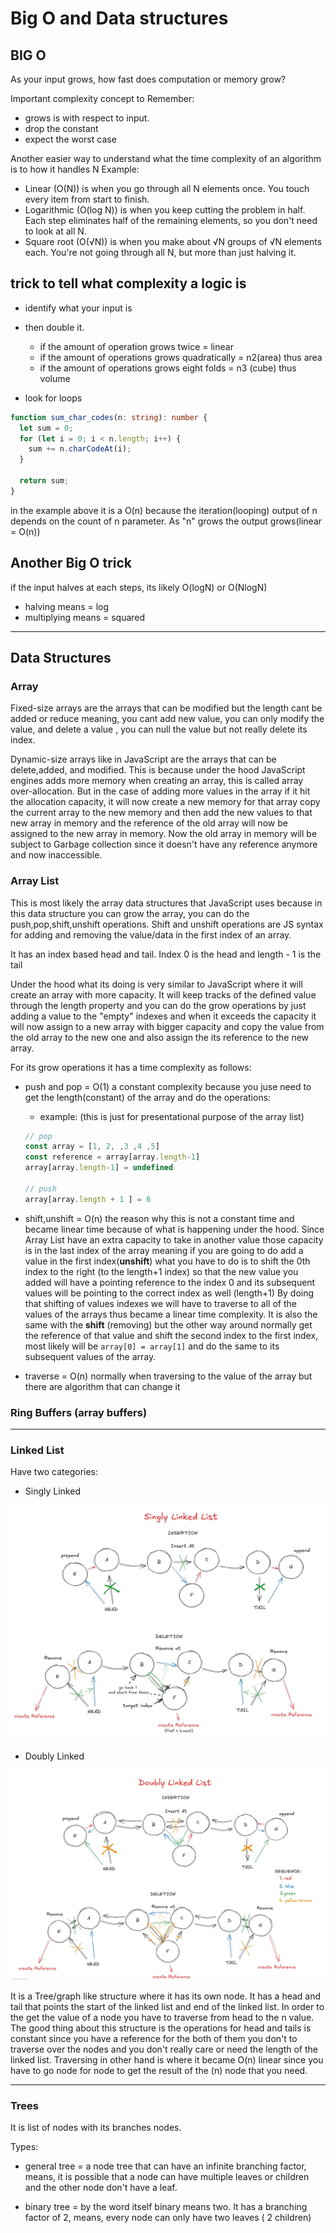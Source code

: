 # Big O and Data structures

## BIG O

As your input grows, how fast does computation or memory grow?

Important complexity concept to Remember:

- grows is with respect to input.
- drop the constant
- expect the worst case

Another easier way to understand what the time complexity of an algorithm is to how it handles N
Example:

- Linear (O(N)) is when you go through all N elements once.
  You touch every item from start to finish.
- Logarithmic (O(log N)) is when you keep cutting the problem in half.
  Each step eliminates half of the remaining elements, so you don't need to look at all N.
- Square root (O(√N)) is when you make about √N groups of √N elements each.
  You're not going through all N, but more than just halving it.

## trick to tell what complexity a logic is

- identify what your input is
- then double it.

  - if the amount of operation grows twice = linear
  - if the amount of operations grows quadratically = n2(area) thus area
  - if the amount of operations grows eight folds = n3 (cube) thus volume

- look for loops

```ts
function sum_char_codes(n: string): number {
  let sum = 0;
  for (let i = 0; i < n.length; i++) {
    sum += n.charCodeAt(i);
  }

  return sum;
}
```

in the example above it is a O(n) because the iteration(looping) output of n depends on the count of n parameter.
As "n" grows the output grows(linear = O(n))

## Another Big O trick

if the input halves at each steps, its likely O(logN) or O(NlogN)

- halving means = log
- multiplying means = squared

---

## Data Structures

### Array

Fixed-size arrays are the arrays that can be modified but the length cant be added or reduce meaning, you cant add new value, you can only modify the value, and delete a value , you can null the value but not really delete its index.

Dynamic-size arrays like in JavaScript are the arrays that can be delete,added, and modified. This is because under the hood JavaScript engines adds more memory when creating an array, this is called array over-allocation.
But in the case of adding more values in the array if it hit the allocation capacity, it will now create a new memory for that array copy the current array to the new memory and then add the new values to that new array in memory and the reference of the old array will now be assigned to the new array in memory.
Now the old array in memory will be subject to Garbage collection since it doesn't have any reference anymore and now inaccessible.

### Array List

This is most likely the array data structures that JavaScript uses because in this data structure you can grow the array, you can do the push,pop,shift,unshift operations. Shift and unshift operations are JS syntax for adding and removing the value/data in the first index of an array.

It has an index based head and tail. Index 0 is the head and length - 1 is the tail

Under the hood what its doing is very similar to JavaScript where it will create an array with more capacity. It will keep tracks of the defined value through the length property and you can do the grow operations by just adding a value to the "empty" indexes and when it exceeds the capacity it will now assign to a new array with bigger capacity and copy the value from the old array to the new one and also assign the its reference to the new array.

For its grow operations it has a time complexity as follows:

- push and pop = O(1) a constant complexity because you juse need to get the length(constant) of the array and do the operations:

  - example: (this is just for presentational purpose of the array list)

  ```JavaScript
  // pop
  const array = [1, 2, ,3 ,4 ,5]
  const reference = array[array.length-1]
  array[array.length-1] = undefined

  // push
  array[array.length + 1 ] = 6
  ```

- shift,unshift = O(n) the reason why this is not a constant time and became linear time because of what is happening under the hood. Since Array List have an extra capacity to take in another value those capacity is in the last index of the array meaning if you are going to do add a value in the first index(**unshift**) what you have to do is to shift the 0th index to the right (to the length+1 index) so that the new value you added will have a pointing reference to the index 0 and its subsequent values will be pointing to the correct index as well (length+1)
  By doing that shifting of values indexes we will have to traverse to all of the values of the arrays thus became a linear time complexity. It is also the same with the **shift** (removing) but the other way around normally get the reference of that value and shift the second index to the first index, most likely will be `array[0] = array[1]` and do the same to its subsequent values of the array.

- traverse = O(n) normally when traversing to the value of the array but there are algorithm that can change it

### Ring Buffers (array buffers)

---

### Linked List

Have two categories:

- Singly Linked

![illustration for doubly linked list](./singly-linked-list.jpg)

- Doubly Linked

![illustration for doubly linked list](./doubly-linked-list.jpg)

It is a Tree/graph like structure where it has its own node. It has a head and tail that points the start of the linked list and end of the linked list. In order to the get the value of a node you have to traverse from head to the n value. The good thing about this structure is the operations for head and tails is constant since you have a reference for the both of them you don't to traverse over the nodes and you don't really care or need the length of the linked list. Traversing in other hand is where it became O(n) linear since you have to go node for node to get the result of the (n) node that you need.

---

### Trees

It is list of nodes with its branches nodes.

Types:

- general tree = a node tree that can have an infinite branching factor, means, it is possible that a node can have multiple leaves or children and the other node don't have a leaf.

- binary tree = by the word itself binary means two. It has a branching factor of 2, means, every node can only have two leaves ( 2 children)
